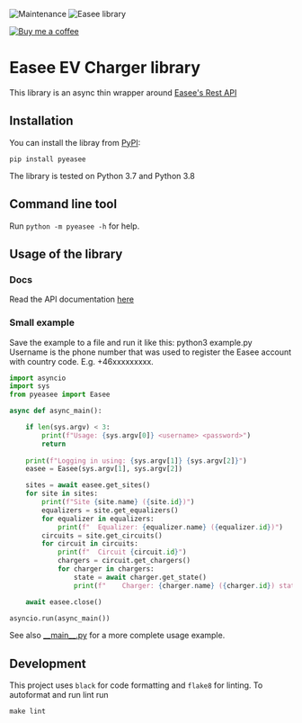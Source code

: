 ![Maintenance](https://img.shields.io/maintenance/yes/2023.svg) ![Easee library](https://github.com/fondberg/easee/workflows/Easee%20library/badge.svg)

[![Buy me a coffee](https://img.shields.io/static/v1.svg?label=Buy%20me%20a%20coffee&message=🥨&color=black&logo=buy%20me%20a%20coffee&logoColor=white&labelColor=6f4e37)](https://www.buymeacoffee.com/fondberg)

# Easee EV Charger library

This library is an async thin wrapper around [Easee's Rest API](https://api.easee.cloud/index.html)

## Installation

You can install the libray from [PyPI](https://pypi.org/project/pyeasee/):

    pip install pyeasee

The library is tested on Python 3.7 and Python 3.8

## Command line tool

Run `python -m pyeasee -h` for help.

## Usage of the library

### Docs

Read the API documentation [here](https://fondberg.github.io/pyeasee/pyeasee/)

### Small example

Save the example to a file and run it like this: python3 example.py <username> <password>
Username is the phone number that was used to register the Easee account with country code.
E.g. +46xxxxxxxxx.

```python
import asyncio
import sys
from pyeasee import Easee

async def async_main():

    if len(sys.argv) < 3:
        print(f"Usage: {sys.argv[0]} <username> <password>")
        return
        
    print(f"Logging in using: {sys.argv[1]} {sys.argv[2]}")
    easee = Easee(sys.argv[1], sys.argv[2])

    sites = await easee.get_sites()
    for site in sites:
        print(f"Site {site.name} ({site.id})")
        equalizers = site.get_equalizers()
        for equalizer in equalizers:
            print(f"  Equalizer: {equalizer.name} ({equalizer.id})")
        circuits = site.get_circuits()
        for circuit in circuits:
            print(f"  Circuit {circuit.id}")
            chargers = circuit.get_chargers()
            for charger in chargers:
                state = await charger.get_state()
                print(f"    Charger: {charger.name} ({charger.id}) status: {state['chargerOpMode']}")

    await easee.close()

asyncio.run(async_main())
```

See also [\_\_main\_\_.py](https://github.com/fondberg/pyeasee/blob/master/pyeasee/__main__.py) for a more complete usage example.

## Development

This project uses `black` for code formatting and `flake8` for linting. To autoformat and run lint run

```
make lint
```
